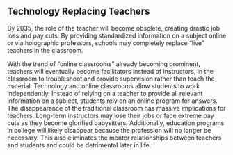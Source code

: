 ## Technology Replacing Teachers

By 2035, the role of the teacher will become obsolete, creating drastic job loss and pay cuts. By providing standardized information on a subject online or via holographic professors, schools may completely replace “live” teachers in the classroom.

With the trend of “online classrooms” already becoming prominent, teachers will eventually become facilitators instead of instructors, in the classroom to troubleshoot and provide supervision rather than teach the material. Technology and online classrooms allow students to work independently. Instead of relying on a teacher to provide all relevant information on a subject, students rely on an online program for answers. The disappearance of the traditional classroom has massive implications for teachers. Long-term instructors may lose their jobs or face extreme pay cuts as they become glorified babysitters. Additionally, education programs in college will likely disappear because the profession will no longer be necessary. This also eliminates the mentor relationships between teachers and students and could be detrimental later in life.
